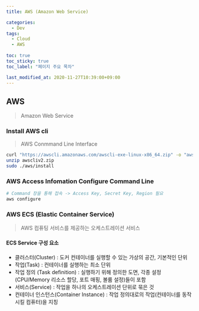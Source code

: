 ```yaml
---
title: AWS (Amazon Web Service)

categories:
  - Dev
tags:
  - Cloud
  - AWS
  
toc: true
toc_sticky: true
toc_label: "페이지 주요 목차"

last_modified_at: 2020-11-27T10:39:00+09:00
---
```


## AWS ##

> Amazon Web Service

### Install AWS cli ###

> AWS Conmmand Line Interface

```bash
curl "https://awscli.amazonaws.com/awscli-exe-linux-x86_64.zip" -o "awscliv2.zip"
unzip awscliv2.zip
sudo ./aws/install
```

### AWS Access Infomation Configure Command Line ###

```bash
# Command 창을 통해 접속 -> Access Key, Secret Key, Region 필요
aws configure
```

### AWS ECS (Elastic Container Service) ###

> AWS 컴퓨팅 서비스를 제공하는 오케스트레이션 서비스

#### ECS Service 구성 요소 ####

- 클러스터(Cluster) : 도커 컨테이너를 실행할 수 있는 가상의 공간, 기본적인 단위
- 작업(Task) : 컨테이너를 실행하는 최소 단위
- 작업 정의 (Task definition) : 실행하기 위해 정의한 도면, 각종 설정(CPU/Memory 리소스 할당, 포트 매핑, 볼륨 설정)들이 포함
- 서비스(Service) : 작업을 하나의 오케스트레이션 단위로 묶은 것
- 컨테이너 인스턴스(Container Instance) : 작업 정의대로의 작업(컨테이너를 동작시킬 컴퓨터)을 지칭
